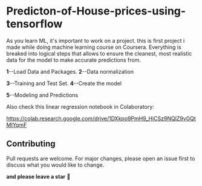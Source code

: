 # Predicton-of-House-prices-using-tensorflow

As you learn ML, it's important to work on a project. this is first project i made while doing machine learning course on Coursera.
Everything is breaked into logical steps that allows to ensure the cleanest, most realistic data for the model to make accurate predictions from.

**1**--Load Data and Packages.         **2**--Data normalization

**3**--Training and Test Set.          **4**--Create the model

 **5**--Modeling and Predictions

Also check this linear regression notebook in Colaboratory:

https://colab.research.google.com/drive/1DXkpo9PmH9_HiCSz9NQlZ9vGQtMIYqmF

## Contributing
Pull requests are welcome. For major changes, please open an issue first to discuss what you would like to change.

**and please leave a star** :star2:

